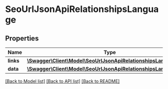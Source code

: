# SeoUrlJsonApiRelationshipsLanguage

## Properties
Name | Type | Description | Notes
------------ | ------------- | ------------- | -------------
**links** | [**\Swagger\Client\Model\SeoUrlJsonApiRelationshipsLanguageLinks**](SeoUrlJsonApiRelationshipsLanguageLinks.md) |  | [optional] 
**data** | [**\Swagger\Client\Model\SeoUrlJsonApiRelationshipsLanguageData**](SeoUrlJsonApiRelationshipsLanguageData.md) |  | [optional] 

[[Back to Model list]](../../README.md#documentation-for-models) [[Back to API list]](../../README.md#documentation-for-api-endpoints) [[Back to README]](../../README.md)

